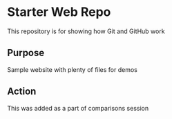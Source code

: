 # Starter Web Repo

This repository is for showing how Git and GitHub work

## Purpose

Sample website with plenty of files for demos

## Action

This was added as a part of comparisons session
